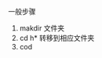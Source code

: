 一般步骤

 1. makdir 文件夹
 2. cd h* 转移到相应文件夹
 3. cod 

<!--stackedit_data:
eyJoaXN0b3J5IjpbMTEzODc1MjYxNV19
-->